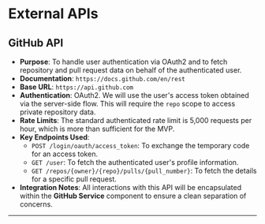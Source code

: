 # External APIs

## GitHub API
* **Purpose**: To handle user authentication via OAuth2 and to fetch repository and pull request data on behalf of the authenticated user.
* **Documentation**: `https://docs.github.com/en/rest`
* **Base URL**: `https://api.github.com`
* **Authentication**: OAuth2. We will use the user's access token obtained via the server-side flow. This will require the `repo` scope to access private repository data.
* **Rate Limits**: The standard authenticated rate limit is 5,000 requests per hour, which is more than sufficient for the MVP.
* **Key Endpoints Used**:
    * `POST /login/oauth/access_token`: To exchange the temporary code for an access token.
    * `GET /user`: To fetch the authenticated user's profile information.
    * `GET /repos/{owner}/{repo}/pulls/{pull_number}`: To fetch the details for a specific pull request.
* **Integration Notes**: All interactions with this API will be encapsulated within the **GitHub Service** component to ensure a clean separation of concerns.

---